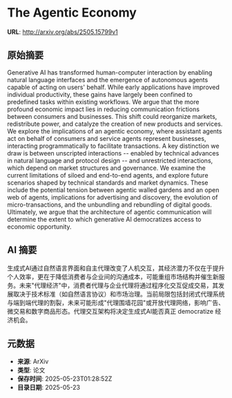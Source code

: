 # The Agentic Economy

**URL**: http://arxiv.org/abs/2505.15799v1

## 原始摘要

Generative AI has transformed human-computer interaction by enabling natural
language interfaces and the emergence of autonomous agents capable of acting on
users' behalf. While early applications have improved individual productivity,
these gains have largely been confined to predefined tasks within existing
workflows. We argue that the more profound economic impact lies in reducing
communication frictions between consumers and businesses. This shift could
reorganize markets, redistribute power, and catalyze the creation of new
products and services. We explore the implications of an agentic economy, where
assistant agents act on behalf of consumers and service agents represent
businesses, interacting programmatically to facilitate transactions. A key
distinction we draw is between unscripted interactions -- enabled by technical
advances in natural language and protocol design -- and unrestricted
interactions, which depend on market structures and governance. We examine the
current limitations of siloed and end-to-end agents, and explore future
scenarios shaped by technical standards and market dynamics. These include the
potential tension between agentic walled gardens and an open web of agents,
implications for advertising and discovery, the evolution of
micro-transactions, and the unbundling and rebundling of digital goods.
Ultimately, we argue that the architecture of agentic communication will
determine the extent to which generative AI democratizes access to economic
opportunity.


## AI 摘要

生成式AI通过自然语言界面和自主代理改变了人机交互，其经济潜力不仅在于提升个人效率，更在于降低消费者与企业间的沟通成本，可能重组市场结构并催生新服务。未来"代理经济"中，消费者代理与企业代理将通过程序化交互促成交易，其发展取决于技术标准（如自然语言协议）和市场治理。当前局限包括封闭式代理系统与端到端代理的割裂，未来可能形成"代理围墙花园"或开放代理网络，影响广告、微交易和数字商品形态。代理交互架构将决定生成式AI能否真正 democratize 经济机会。

## 元数据

- **来源**: ArXiv
- **类型**: 论文
- **保存时间**: 2025-05-23T01:28:52Z
- **目录日期**: 2025-05-23
